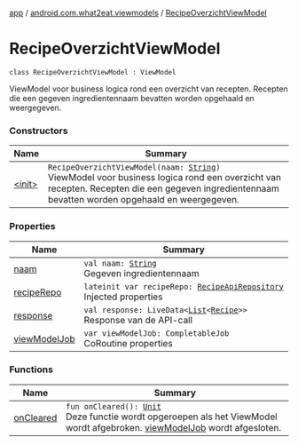 [app](../../index.md) / [android.com.what2eat.viewmodels](../index.md) / [RecipeOverzichtViewModel](./index.md)

# RecipeOverzichtViewModel

`class RecipeOverzichtViewModel : ViewModel`

ViewModel voor business logica rond een overzicht van recepten. Recepten die een gegeven ingredientennaam
bevatten worden opgehaald en weergegeven.

### Constructors

| Name | Summary |
|---|---|
| [&lt;init&gt;](-init-.md) | `RecipeOverzichtViewModel(naam: `[`String`](https://kotlinlang.org/api/latest/jvm/stdlib/kotlin/-string/index.html)`)`<br>ViewModel voor business logica rond een overzicht van recepten. Recepten die een gegeven ingredientennaam bevatten worden opgehaald en weergegeven. |

### Properties

| Name | Summary |
|---|---|
| [naam](naam.md) | `val naam: `[`String`](https://kotlinlang.org/api/latest/jvm/stdlib/kotlin/-string/index.html)<br>Gegeven ingredientennaam |
| [recipeRepo](recipe-repo.md) | `lateinit var recipeRepo: `[`RecipeApiRepository`](../../android.com.what2eat.repositories/-recipe-api-repository/index.md)<br>Injected properties |
| [response](response.md) | `val response: LiveData<`[`List`](https://kotlinlang.org/api/latest/jvm/stdlib/kotlin.collections/-list/index.html)`<`[`Recipe`](../../android.com.what2eat.network/-recipe/index.md)`>>`<br>Response van de API-call |
| [viewModelJob](view-model-job.md) | `var viewModelJob: CompletableJob`<br>CoRoutine properties |

### Functions

| Name | Summary |
|---|---|
| [onCleared](on-cleared.md) | `fun onCleared(): `[`Unit`](https://kotlinlang.org/api/latest/jvm/stdlib/kotlin/-unit/index.html)<br>Deze functie wordt opgeroepen als het ViewModel wordt afgebroken. [viewModelJob](view-model-job.md) wordt afgesloten. |
